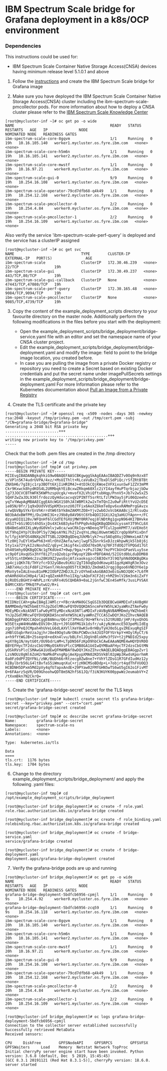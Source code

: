 # IBM Spectrum Scale bridge for Grafana deployment in a k8s/OCP environment



### Dependencies
This instructions could be used for: 
- IBM Spectrum Scale Container Native Storage Access(CNSA) devices having minimum release level 5.1.0.1 and above


1. Follow the [instructions](/docs/BUILDING_DOCKER_IMAGE.md) and create the IBM Spectrum Scale bridge for Grafana image


2. Make sure you have deployed the IBM Spectrum Scale Container Native Storage Access(CNSA) cluster including the ibm-spectrum-scale-pmcollector pods.
For more information about how to deploy a CNSA cluster please refer to the [IBM Spectrum Scale Knowledge Center](https://www.ibm.com/support/knowledgecenter/STXKQY_CNS_SHR/com.ibm.spectrum.scale.cns.v5r101.doc/introduction.html)

```
[root@mycluster-inf ~]# oc get po -o wide
NAME                                           READY   STATUS    RESTARTS   AGE   IP              NODE                               NOMINATED NODE   READINESS GATES
ibm-spectrum-scale-core-8gqvm                  1/1     Running   0          19h   10.16.105.140   worker1.mycluster.os.fyre.ibm.com   <none>           <none>
ibm-spectrum-scale-core-h5m6n                  1/1     Running   0          19h   10.16.105.141   worker2.mycluster.os.fyre.ibm.com   <none>           <none>
ibm-spectrum-scale-core-mwstf                  1/1     Running   0          19h   10.16.97.21     worker0.mycluster.os.fyre.ibm.com   <none>           <none>
ibm-spectrum-scale-gui-0                       9/9     Running   0          19h   10.254.16.108   worker1.mycluster.os.fyre.ibm.com   <none>           <none>
ibm-spectrum-scale-operator-79cd7dfb68-q4k49   1/1     Running   0          19h   10.254.12.168   worker2.mycluster.os.fyre.ibm.com   <none>           <none>
ibm-spectrum-scale-pmcollector-0               2/2     Running   0          19h   10.254.4.84     worker0.mycluster.os.fyre.ibm.com   <none>           <none>
ibm-spectrum-scale-pmcollector-1               2/2     Running   0          19h   10.254.16.109   worker1.mycluster.os.fyre.ibm.com   <none>           <none>
```

Also verify the service 'ibm-spectrum-scale-perf-query' is deployed and the service has a clusterIP assigned

```
[root@mycluster-inf ~]# oc get svc
NAME                              TYPE        CLUSTER-IP      EXTERNAL-IP   PORT(S)               AGE
ibm-spectrum-scale                ClusterIP   172.30.46.239   <none>        22/TCP                19h
ibm-spectrum-scale-gui            ClusterIP   172.30.49.237   <none>        443/TCP,80/TCP        19h
ibm-spectrum-scale-gui-callback   ClusterIP   None            <none>        47443/TCP,47080/TCP   19h
ibm-spectrum-scale-perf-query     ClusterIP   172.30.165.48   <none>        9084/TCP,9094/TCP     19h
ibm-spectrum-scale-pmcollector    ClusterIP   None            <none>        9085/TCP,4739/TCP     19h
```


3. Copy the content of the example_deployment_scripts directory to your favourite directory on the master node.
Additionally perform the following modifications in the files before you start with the deployment:
    - Open the example_deployment_scripts/bridge_deployment/bridge-service.yaml file with an editor and set the namespace name of your CNSA cluster project.
    - Edit the example_deployment_scripts/bridge_deployment/bridge-deployment.yaml and modify the image: field to point to the bridge image location, you created before.
    - In case you are pulling the image from a private Docker registry or repository you need to create a Secret based on existing Docker credentials and 
      put the secret name under imagePullSecrets settings in the example_deployment_scripts/bridge_deployment/bridge-deployment.yaml
      For more Information please refer to the Kubernetes documentation about [Pull an Image from a Private Registry](https://kubernetes.io/docs/tasks/configure-pod-container/pull-image-private-registry/)


4. Create the TLS certificate and the private key

```
[root@mycluster-inf ~]# openssl req -x509 -nodes -days 365 -newkey rsa:2048 -keyout /tmp/privkey.pem -out /tmp/cert.pem -subj "/CN=grafana-bridge/O=grafana-bridge"
Generating a 2048 bit RSA private key
........................+++
..............................................+++
writing new private key to '/tmp/privkey.pem'
-----
```

Check that the both .pem files are created in the /tmp directory

```
[root@mycluster-inf ~]# cd /tmp
[root@mycluster-inf tmp]# cat privkey.pem
-----BEGIN PRIVATE KEY-----
MIIEvgIBADANBgkqhkiG9w0BAQEFAASCBKgwggSkAgEAAoIBAQDZ7v0Oq9n9zx8T
v/VPln5K74udrUVPA/4xz/+MsUIThlt+RLcaVuBx2jTbxDlSdPiQc/rSfZRtBTBt
ZNXbH6/7gI8jc1rp3BOTt6XjIiHRIM4J+4tD3kCQjKWoeIVFXixunSwF1ZZV3mPM
Ckr9Kxwck8hydKOS4L2URMbqkYEiBcxwZRkqm60Xlc2iYI4ayfHuPTqrbjazjbDw
lg73JOCVCBThWFK5KWPhzspUcgk/+mvofX2LVhiQftubHqp/PnnV5+Jb7v2wSxZ5
SQ4FZwZaJDL930lfrdozzQyHducacvqV2PINTf5srRtLfzlPW3ay5jPi06Qzeehc
yqTvYWwpAgMBAAECggEAXcWGX1S0hJAlWBMlk2w2xTmTQnI2u0wFiRttYvU2cD5E
ie05N/0fr/1q9xDUdVVdSpKM3xsnzU0JTFix6AoXZ8kmTeOpv6xxRAMmPrgGAvzx
irwQbVBpSYkrEnVhKrrdtW6tbYk8mZAKMtZO8+Yjv2wbOJxVcbKAABcj2/RlsuQu
N03bAdxBWfPMj/Du1HHI3G+zJ9b8y0AV96tC6Yb4QOIIGXiX2q3aHUJYApn++/FC
dzyaKOIQ128v/WFQnHf6lCGdTEfGXUjMWY0RR7eqj8lNDtRg1gvpN964KI7BHvke
sRSIT+bSi9D1t4hOSxjDs4XCk6B3ykefhPPq0vk8gQKBgQD6kUcyssmY3T9hCL6X
UB4BmSa0XIXLyWydG0Vmlvjw8ca/waCRkIqv+NDeoq7PTCul2poHPMT7/aVEHo5t
UCf9hqIHYp7C0sOPl5y72WpsAYNi7hZjZvqYnLzNqi0UwmtWQZCrqOp9bPXixDnf
h/lfpjk9FOS48NXp26TTSBLJ2QKBgQDeqJUkMblyk7+uz5AEq0XujQ9WmxLmA7/W
Ylz0Hj7uEYlHSwPh63+HlrOhVZAefa/wnjlwgF5ZGnrkSxDJzzAhpwNjk5lb8j6j
5ty1xa72YykI2sNoshdZ/qEy+CJAigf4xisDDd70xOR/q70F3TdOQJTVPQGd17Gt
Uh40Smhy0QKBgQCNc1gTKdUe47+0wp/9ga/+zPuJlDW/7mzPYCbUnGPaeVLuy5se
sc9pOfiHxqUSx3hYf8i2TzsQ2obiprFWyopY2Bk+PBFOAHd/52IGtd0bLduDDM88
vFS5tLntDKW4c2zu28KU9Z2ywsEojAfzxaoksgzcC6B3OxY3l9Q7phNdOQKBgDKo
yp4cjiQKh78/THYzfcrD32yGBeu9iKU/ZgTI6OqDpOdKowyA51gzKpWXgR3e3Ovz
JAB7xHujcbiFd8Fi2YGenT/HskngOO5TtX3KB3/ZmdmA5JrqgjOgoo6VND3Y6e1p
MRoVyteIALEnou81oMK2IObPZZHDJJLZrzOYhmExAoGBAO3eEcGuNOJQ0C+7L6fM
ehAHRd4XxCH0p4/lAI+qQZxmkRfho1IXg/sAQoFXCF2dj+hMZ9nlV26m3n6iZxFY
bjRUDSzBGHtV+WhPLzrKrsRFn4USCQHDA9+0aL2jGnfwC3En4SeMfk/3usLPVSAX
B4MtCX8SrTMkQ7PutwU2/R+i
-----END PRIVATE KEY-----
[root@mycluster-inf tmp]# cat cert.pem
-----BEGIN CERTIFICATE-----
MIIDNzCCAh+gAwIBAgIJAMlcr+FBcrAnMA0GCSqGSIb3DQEBCwUAMDIxFzAVBgNV
BAMMDmdyYWZhbmEtYnJpZGdlMRcwFQYDVQQKDA5ncmFmYW5hLWJyaWRnZTAeFw0y
MDEyMDcxNzA5NTlaFw0yMTEyMDcxNzA5NTlaMDIxFzAVBgNVBAMMDmdyYWZhbmEt
YnJpZGdlMRcwFQYDVQQKDA5ncmFmYW5hLWJyaWRnZTCCASIwDQYJKoZIhvcNAQEB
BQADggEPADCCAQoCggEBANnu/Q6r2f3PHxO/9U+Wfkrvi52tRU8D/jHP/4yxQhOG
W35EtxpW4HHaNNvEOVJ0+JBz+tJ9lG0FMG1k1dsfr/uAjyNzWuncE5O3peMiIdEg
zgn7i0PeQJCMpah4hUVeLG6dLAXVllXeY8wKSv0rHByTyHJ0o5LgvZRExuqRgSIF
zHBlGSqbrReVzaJgjhrJ8e49OqtuNrONsPCWDvck4JUIFOFYUrkpY+HOylRyCT/6
a+h9fYtWGJB+25seqn8+edXn4lvu/bBLFnlJDgVnBlokMv3fSV+t2jPNDId25xpy
+pXY8g1N/mytG0t/OU9bdrLmM+LTpDN56FzKpO9hbCkCAwEAAaNQME4wHQYDVR0O
BBYEFHycTF2dzsCbGtMNyOSkRVsPlcCSMB8GA1UdIwQYMBaAFHycTF2dzsCbGtMN
yOSkRVsPlcCSMAwGA1UdEwQFMAMBAf8wDQYJKoZIhvcNAQELBQADggEBAGgpZvr1
LzsNOUz8gNl6ZoH2rNaMkdPxngRpjAeXpypXMA02KDSVkBl02pWp3KwdsKporhmR
0a0Fz0dPFZQYFNi/zNK/BUDh66rRtzecg0Zw8ne7+YVhYlZDsG1R7GFdIudHz12y
kIBylbrb56LG4ltBvfaS5iWmuqnXuC+rjzKNCMSoBDdp+L+7objrt4qdThFVUOQ3
HCBDNH5DPxm5Md2pVy4qfU7apxAndE+29PYaw02FMfGHN5wTS6wU5gI62o1FivMT
O+6FAarz5qVR/D09GhoohwQDT8m5N2hfS61JQ/f3iN3KUYK00ppwWzJeumabVY+Z
/tXxmBkn7N2CkrQ=
-----END CERTIFICATE-----
```


5. Create the 'grafana-bridge-secret' secret for the TLS keys

```
[root@mycluster-inf tmp]# kubectl create secret tls grafana-bridge-secret --key="privkey.pem" --cert="cert.pem"
secret/grafana-bridge-secret created

[root@mycluster-inf tmp]# oc describe secret grafana-bridge-secret
Name:         grafana-bridge-secret
Namespace:    spectrum-scale-ns
Labels:       <none>
Annotations:  <none>

Type:  kubernetes.io/tls

Data
====
tls.crt:  1176 bytes
tls.key:  1704 bytes

```


6. Change to the directory example_deployment_scripts/bridge_deployment/ and apply the following .yaml files:

```
[root@mycluster-inf tmp]# cd /opt/example_deployment_scripts/bridge_deployment

[root@mycluster-inf bridge_deployment]# oc create -f role.yaml
role.rbac.authorization.k8s.io/grafana-bridge created

[root@mycluster-inf bridge_deployment]# oc create -f role_binding.yaml
rolebinding.rbac.authorization.k8s.io/grafana-bridge created

[root@mycluster-inf bridge_deployment]# oc create -f bridge-service.yaml
service/grafana-bridge created

[root@mycluster-inf bridge_deployment]# oc create -f bridge-deployment.yaml
deployment.apps/grafana-bridge-deployment created
```


7. Verify the grafana-bridge pods are up and running

```
[root@mycluster-inf bridge_deployment]# oc get po -o wide
NAME                                           READY   STATUS    RESTARTS   AGE   IP              NODE                               NOMINATED NODE   READINESS GATES
grafana-bridge-deployment-5bdfcb6956-cpmjl     1/1     Running   0          9s    10.254.4.92     worker0.mycluster.os.fyre.ibm.com   <none>           <none>
grafana-bridge-deployment-5bdfcb6956-zcq59     1/1     Running   0          9s    10.254.16.118   worker1.mycluster.os.fyre.ibm.com   <none>           <none>
ibm-spectrum-scale-core-8gqvm                  1/1     Running   0          20h   10.16.105.140   worker1.mycluster.os.fyre.ibm.com   <none>           <none>
ibm-spectrum-scale-core-h5m6n                  1/1     Running   0          20h   10.16.105.141   worker2.mycluster.os.fyre.ibm.com   <none>           <none>
ibm-spectrum-scale-core-mwstf                  1/1     Running   0          20h   10.16.97.21     worker0.mycluster.os.fyre.ibm.com   <none>           <none>
ibm-spectrum-scale-gui-0                       9/9     Running   0          20h   10.254.16.108   worker1.mycluster.os.fyre.ibm.com   <none>           <none>
ibm-spectrum-scale-operator-79cd7dfb68-q4k49   1/1     Running   0          20h   10.254.12.168   worker2.mycluster.os.fyre.ibm.com   <none>           <none>
ibm-spectrum-scale-pmcollector-0               2/2     Running   0          20h   10.254.4.84     worker0.mycluster.os.fyre.ibm.com   <none>           <none>
ibm-spectrum-scale-pmcollector-1               2/2     Running   0          20h   10.254.16.109   worker1.mycluster.os.fyre.ibm.com   <none>           <none>

[root@mycluster-inf bridge_deployment]# oc logs grafana-bridge-deployment-5bdfcb6956-cpmjl
Connection to the collector server established successfully
Successfully retrieved MetaData
Received sensors:

CPU     DiskFree        GPFSNodeAPI     GPFSRPCS        GPFSVFSX        GPFSWaiters     Load    Memory  Netstat Network TopProc
Initial cherryPy server engine start have been invoked. Python version: 3.6.8 (default, Dec  5 2019, 15:45:45)
[GCC 8.3.1 20191121 (Red Hat 8.3.1-5)], cherryPy version: 18.6.0.
server started

```
